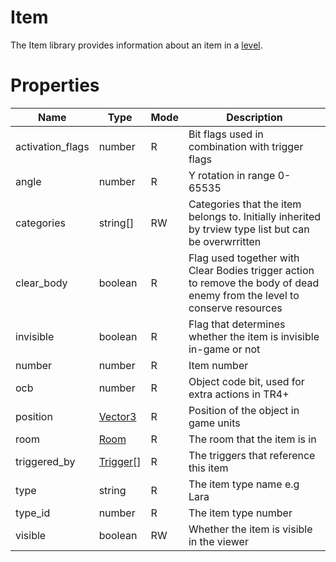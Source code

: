 # Item

The Item library provides information about an item in a [level](level.md).

# Properties
| Name | Type | Mode | Description |
| ---- | ---- | ---- | ---- |
| activation_flags | number | R | Bit flags used in combination with trigger flags |
| angle | number | R | Y rotation in range 0-65535 |
| categories | string[] | RW | Categories that the item belongs to. Initially inherited by trview type list but can be overwrritten |
| clear_body | boolean | R | Flag used together with Clear Bodies trigger action to remove the body of dead enemy from the level to conserve resources |
| invisible | boolean | R | Flag that determines whether the item is invisible in-game or not |
| number | number | R | Item number |
| ocb | number | R | Object code bit, used for extra actions in TR4+ |
| position | [Vector3](vector3.md) | R | Position of the object in game units
| room | [Room](room.md) | R | The room that the item is in |
| triggered_by | [Trigger](trigger.md)[] | R | The triggers that reference this item |
| type | string | R | The item type name e.g Lara |
| type_id | number | R | The item type number |
| visible | boolean | RW | Whether the item is visible in the viewer |